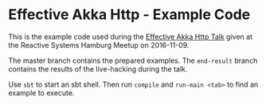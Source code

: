 # Effective Akka Http - Example Code

This is the example code used during the [Effective Akka Http Talk](https://talks.virtual-void.net/effective-akka-http-2016/#/) given at the
Reactive Systems Hamburg Meetup on 2016-11-09.

The master branch contains the prepared examples. The `end-result` branch contains
the results of the live-hacking during the talk.

Use `sbt` to start an sbt shell. Then run `compile` and `run-main <tab>` to find an
example to execute.